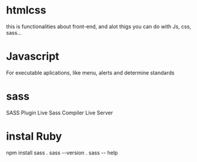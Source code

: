 # htmlcss
this is functionalities about front-end, and alot thigs you can do with Js, css, sass...

# Javascript
For executable aplications, like menu, alerts and determine standards

# sass
SASS Plugin
Live Sass Compiler
Live Server

# instal Ruby
npm install sass                                                                                                                                                                  . sass --version                                                                                                                                                                   . sass -- help
